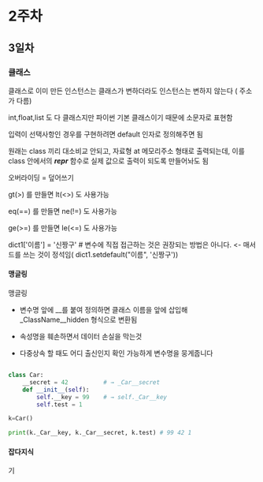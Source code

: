 # 2주차
## 3일차

### 클래스

클래스로 이미 만든 인스턴스는 클래스가 변하더라도 인스턴스는 변하지 않는다 ( 주소가 다름)

int,float,list 도 다 클래스지만 파이썬 기본 클래스이기 때문에 소문자로 표현함

입력이 선택사항인 경우를 구현하려면 default 인자로 정의해주면 됨

원래는 class 끼리 대소비교 안되고, 자료형 at 메모리주소 형태로 출력되는데, 이를 class 안에서의 ___repr___ 함수로 실제 값으로 출력이 되도록 만들어놔도 됨

오버라이딩 = 덮어쓰기

gt(>) 를 만들면 lt(<>) 도 사용가능

eq(==) 를 만들면 ne(!=) 도 사용가능

ge(>=) 를 만들면 le(<=) 도 사용가능

dict1['이름'] = '신짱구' # 변수에 직접 접근하는 것은 권장되는 방법은 아니다. 
<- 매서드를 쓰는 것이 정석임( dict1.setdefault("이름", '신짱구'))

#### 맹글링
맹글링 
- 변수명 앞에 __를 붙여 정의하면 클래스 이름을 앞에 삽입해 _ClassName__hidden 형식으로 변환됨

- 속성명을 훼손하면서 데이터 손실을 막는것

- 다중상속 할 때도 어디 출신인지 확인 가능하게 변수명을 뭉게줍니다

```python

class Car:
    __secret = 42          # → _Car__secret
    def __init__(self):
        self.__key = 99    # → self._Car__key
        self.test = 1

k=Car()

print(k._Car__key, k._Car__secret, k.test) # 99 42 1

```

#### 잡다지식

기
